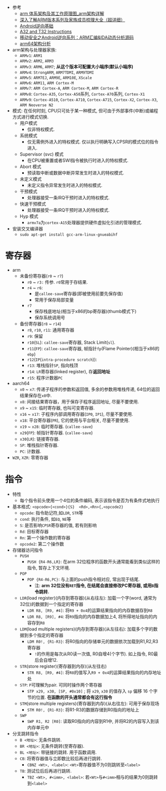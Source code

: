 * 参考
    * [arm 体系架构及其工作原理图_arm架构详解](https://cloud.tencent.com/developer/article/2151966)
    * [深入了解ARM版本系列及家族成员梳理大全（超详细）](https://www.bilibili.com/opus/642668192949338120)
    * [Android逆向基础](https://github.com/JnuSimba/AndroidSecNotes/tree/master/Android%E9%80%86%E5%90%91%E5%9F%BA%E7%A1%80)
    * [A32 and T32 Instructions](https://developer.arm.com/documentation/dui0802/b/A32-and-T32-Instructions/)
    * [移动安全之Android逆向系列：ARM汇编&IDA动态分析源码](https://forum.butian.net/share/707)
    * [arm64架构分析](https://github.com/hardenedlinux/embedded-iot_profile/blob/master/docs/arm64/arm64%E6%9E%B6%E6%9E%84%E5%88%86%E6%9E%90.md)
* arm架构与处理器家族: 
    * `ARMv1`: `ARM1`
    * `ARMv2`: `ARM2`, `ARM3`
    * `ARMv3`: `ARM6`, `ARM7`; **从这个版本可配置大小端序(默认小端序)**
    * `ARMv4`: `StrongARM`, `ARM7TDMI`, `ARM9TDMI`
    * `ARMv5`: `ARM7EJ`, `ARM9E`, `ARM10E`, `XScale`
    * `ARMv6`: `ARM11`, `ARM Cortex-M`
    * `ARMv7`: `ARM Cortex-A`, `ARM Cortex-M`, `ARM Cortex-R`
    * `ARMv8`: `Cortex-A35`, `Cortex-A50`系列, `Cortex-A70`系列, `Cortex-X1`
    * `ARMv9`: `Cortex-A510`, `Cortex-A710`, `Cortex-A715`, `Cortex-X2`, `Cortex-X3`, `ARM Neoverse N2`
* 模式: 在任何时刻, CPU只可处于某一种模式, 但可由于外部事件(中断)或编程方式进行模式切换. 
    * 用户模式
        * 仅非特权模式. 
    * 系统模式
        * 仅无需例外进入的特权模式. 仅以执行明确写入CPSR的模式位的指令进入. 
    * Supervisor (svc) 模式
        * 在CPU被重置或者SWI指令被执行时进入的特权模式. 
    * Abort 模式
        * 预读取中断或数据中断异常发生时进入的特权模式. 
    * 未定义模式
        * 未定义指令异常发生时进入的特权模式. 
    * 干预模式
        * 处理器接受一条IRQ干预时进入的特权模式. 
    * 快速干预模式
        * 处理器接受一条IRQ干预时进入的特权模式. 
    * Hyp 模式
        * `armv7a`为`cortex-A15`处理器提供硬件虚拟化引进的管理模式. 
* 安装交叉编译器
    * `sudo apt-get install gcc-arm-linux-gnueabihf`
# 寄存器
* arm
    * 未备份寄存器(`r0` ~ `r7`)
        * `r0` ~ `r3:` 传参. `r0`常用于存结果. 
        * `r4` ~ `r6`: 
            * 是`callee-save`寄存器(即被使用前要先保存值)
            * 常用于保存局部变量
        * `r7`
            * 保存栈底地址(相当于x86的bp寄存器)(thumb模式下)
            * 保存系统调用号
    * 备份寄存器(`r8` ~ `r14`)
        * `r8`, `r10`, `r11`: 通用寄存器
        * `r9`: 保留
        * `r10`(`SL`): `callee-save`寄存器, Stack Limit(`sl`). 
        * `r11`(`FP`): `callee-save`寄存器,  帧指针`fp`(Flame Pointer)(相当于x86的`ebp`)
        * `r12`(`IP`(`intra-procedure scratch`)): 
        * `r13`: 堆栈指针`SP`, 指向栈顶
        * `r14`: `LR`寄存器(linked register), 存**返回地址**
        * `r15`: 程序计数器`PC`
* aarch64
    * `x0` ~ `x7`: 传递子程序的参数和返回值, 多余的参数用堆栈传递, 64位的返回结果保存在`x0`中. 
    * `x8`: 间接结果寄存器，用于保存子程序返回地址, 尽量不要使用. 
    * `x9` ~ `x15`: 临时寄存器, 也叫可变寄存器. 
    * `x16` ~ `x17`: 子程序内部调用寄存器(`IP0`, `IP1`), 尽量不要使用. 
    * `x18`: 平台寄存器(`PR`), 它的使用与平台相关, 尽量不要使用. 
    * `x19` ~ `x28`: 临时寄存器. (`callee-save`)
    * `x29`(`FP`): 帧指针寄存器. (`callee-save`)
    * `x30`(`LR`): 链接寄存器. 
    * `SP`: 堆栈指针寄存器. 
    * `PC`: 计数器. 
* `WZR`, `XZR`: 零寄存器
# 指令
* 特性
    * 每个指令前头使用一个4位的条件编码, 表示该指令是否为有条件式地执行
* 基本格式: `<opcode>{<cond>}{S}  <Rd>,<Rn>{,<opcode2}`
    * `opcode`: 指令助记符,如`LDR`, `STR`等
    * `cond`: 执行条件, 如`EQ`, `NE`等
    * `S`: 是否影响`CPSR`寄存器的值, 若有则影响
    * `Rd`: 目标寄存器
    * `Rn`: 第一个操作数的寄存器
    * `opcode2`: 第二个操作数
* 存储器访问指令
    * `PUSH`
        * `PUSH {R4-R6,LR}`: 在arm 32位程序的函数开头通常能看到类似这样的指令, 暂存上下文环境. 
    * `POP`
        * `POP {R4-R6,PC}`: 与上面的push指令相对应, 常出现于结尾. 
            * 注: **arm 32位没有`RET`指令, 在结尾会直接修改PC寄存器, 或用`B`指令跳转.** 
    * `LDR`(load register)(内存到寄存器)(从右往左): 加载一个字(word, 通常为32位)的数据到一个指定的寄存器
        * `LDR R8, [R9, #4]`: 将`R9 + 0x4`的运算结果指向的内存数据存到`R8`
        * `LDR R8, [R9], #4`: 将`R9`指向的内存数据加上4, 将所得地址指向的内容存到`R8`
    * `LDM`(load multiple registers)(内存到寄存器)(从左往右): 加载多个字的数据到多个指定的寄存器
        * `LDM R0!, {R1-R3}`: 将R0指向的存储单元的数据依次加载到R1,R2,R3寄存器
            * `!`的作用是每次从R0读一次值, R0自增4(个字节). 如上指令, R0最后会自增12. 
    * `STR`(store register)(寄存器到内存)(从左往右)
        * `STR R8, [R9, #4]`: 将`R8`的值写入`R9 + 0x4`的运算结果指向的内存地址处
    * `STP`: `P`可理解为pair. 可同时操作两个寄存器
        * `STP x29, x30, [SP, #0x10]`  ; 将 `x29`, `x30` 的值存入 `sp` 偏移 16 个字节的位置. **在函数的开头通常都会有这行指令**
    * `STM`(store multiple registers)(寄存器到内存)(从右往左): 可用于保存现场
        * `STM R0!, {R1-R3}`: 将R1-R3的数据存储到R0指向的地址上
    * `SWP`
        * `SWP R1, R2 [R0]`: 读取R0指向的内容到R1中, 并将R2的内容写入到该内存单元中
* 分支跳转指令
    * `B <地址>`: 无条件跳转. 
    * `BR <地址>`: 无条件跳转(至寄存器). 
    * `BL <地址>`: 带链接的跳转. 用于函数调用. 
    * `CB`: 将寄存器值与立即数比较后再进行跳转. 
        * `CBNZ <Wt>, <label>`: `<Wt>`寄存器值不为0则跳转至`<label>`
    * `TB`: 测试位后后再进行跳转. 
        * `TBZ <Wt>, #<imm>, <label>`: 若`<Wt>`与`#<imm>`相与的结果为0则跳转到`<label>`